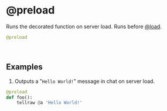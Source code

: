 # @preload

Runs the decorated function on server load. Runs before [@load](load.md).

```py
@preload
```

&nbsp;


## Examples

1. Outputs a "`Hello World!`" message in chat on server load.

```py
@preload
def foo():
    tellraw @a 'Hello World!'
```